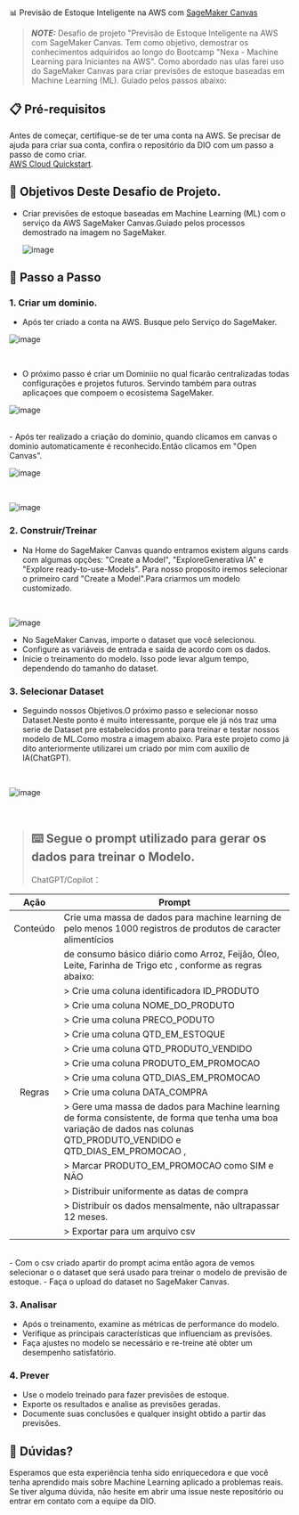  📊 Previsão de Estoque Inteligente na AWS com [SageMaker Canvas](https://aws.amazon.com/pt/sagemaker/canvas/)

> **_NOTE:_**  Desafio de projeto "Previsão de Estoque Inteligente na AWS com SageMaker Canvas. 
Tem como objetivo, demostrar os conhecimentos adquiridos ao longo do Bootcamp "Nexa - Machine Learning para Iniciantes na AWS". 
Como abordado nas ulas farei uso do SageMaker Canvas para criar previsões de estoque baseadas em Machine Learning (ML).
 Guiado pelos passos abaixo:

## 📋 Pré-requisitos

Antes de começar, certifique-se de ter uma conta na AWS. Se precisar de ajuda para criar sua conta, confira o repositório da DIO com um passo a passo de como criar.<br>
 [AWS Cloud Quickstart](https://github.com/digitalinnovationone/aws-cloud-quickstart).


## 🎯 Objetivos Deste Desafio de Projeto.
- Criar previsões de estoque baseadas em Machine Learning (ML) com o serviço da AWS SageMaker Canvas.Guiado pelos processos demostrado na imagem no SageMaker.

  ![image](https://github.com/digitalinnovationone/lab-aws-sagemaker-canvas-estoque/assets/730492/72f5c21f-5562-491e-aa42-2885a3184650)


## 🚀 Passo a Passo

### 1. Criar um dominio.

-   Após ter criado a conta na AWS. Busque pelo Serviço do SageMaker.

![image](https://github.com/AdrianoProfileAdsCloud/Bootcamp-Nexa-Machine-Learning-para-Iniciantes-na-AWS/blob/main/imagens/Busca%20por%20Servi%C3%A7o%20-%20SageMaker.png)

<br>

- O próximo passo é criar um Dominiio  no qual ficarão centralizadas todas configurações e projetos futuros. Servindo também para outras aplicaçoes que compoem o ecosistema SageMaker.

![image](https://github.com/AdrianoProfileAdsCloud/Bootcamp-Nexa-Machine-Learning-para-Iniciantes-na-AWS/blob/main/imagens/CriarDominioSageCanvas.png)

<br>
- Após ter realizado a criação do dominio, quando clicamos em canvas o dominio automaticamente é reconhecido.Então clicamos em "Open Canvas".

<br>

![image](https://github.com/AdrianoProfileAdsCloud/Bootcamp-Nexa-Machine-Learning-para-Iniciantes-na-AWS/blob/main/imagens/DominioReconhecido.png)

<br>

![image](https://github.com/AdrianoProfileAdsCloud/Bootcamp-Nexa-Machine-Learning-para-Iniciantes-na-AWS/blob/main/imagens/TelaDoSageMakerCanvas.png)

### 2. Construir/Treinar

- Na Home do SageMaker Canvas quando entramos existem alguns cards com algumas opções: "Create a Model", "ExploreGenerativa IA" e "Explore ready-to-use-Models".
 Para nosso proposito iremos selecionar o primeiro card "Create a Model".Para criarmos um modelo customizado.
<br>

![image](https://github.com/AdrianoProfileAdsCloud/Bootcamp-Nexa-Machine-Learning-para-Iniciantes-na-AWS/blob/main/imagens/CriandoUmModeloCustomizado.png)


-   No SageMaker Canvas, importe o dataset que você selecionou.
-   Configure as variáveis de entrada e saída de acordo com os dados.
-   Inicie o treinamento do modelo. Isso pode levar algum tempo, dependendo do tamanho do dataset.

### 3. Selecionar Dataset

- Seguindo nossos Objetivos.O próximo passo e selecionar nosso Dataset.Neste ponto é muito interessante, porque ele já nós traz uma serie de Dataset pre estabelecidos pronto para treinar e testar nossos modelo de ML.Como  mostra a imagem abaixo. Para este projeto como já dito anteriormente utilizarei um criado por mim com auxilio de IA(ChatGPT).

<br>

![image]( https://github.com/AdrianoProfileAdsCloud/Bootcamp-Nexa-Machine-Learning-para-Iniciantes-na-AWS/blob/main/imagens/SelecionandoDataSet.png)
 
<br>

>## :keyboard: Segue o prompt utilizado para gerar os dados para treinar o Modelo.
>
>ChatGPT/Copilot：

|   Ação   |                                     Prompt                                                                                                                                                                                                                                                                         |
| :------: | --------------------------------------------------------------------------------------------------------------------------------------------------------------------------------------------------------------------------------------------------------------------------------------------------------------------------- |
| Conteúdo | Crie uma massa de dados para machine learning de pelo menos 1000 registros de produtos de caracter alimentícios 
|          | de consumo básico diário como Arroz, Feijão, Óleo, Leite,  Farinha de Trigo etc , conforme as regras abaixo:
|          | > Crie uma coluna identificadora ID_PRODUTO
|          | > Crie uma coluna NOME_DO_PRODUTO
|          | > Crie uma coluna PRECO_PODUTO
|          | >  Crie uma coluna QTD_EM_ESTOQUE
|          | >  Crie uma coluna QTD_PRODUTO_VENDIDO
|          | > Crie uma coluna PRODUTO_EM_PROMOCAO
|          | > Crie uma coluna QTD_DIAS_EM_PROMOCAO
|  Regras  | > Crie uma coluna DATA_COMPRA
|          | > Gere uma massa de dados para Machine learning de forma consistente, de forma que tenha uma boa variação de dados nas colunas QTD_PRODUTO_VENDIDO e QTD_DIAS_EM_PROMOCAO ,  |          |    com base no estoque 
|          | > Marcar PRODUTO_EM_PROMOCAO como SIM e NÃO 
|          | > Distribuir uniformente as datas de compra
|          | > Distribuír os dados  mensalmente, não ultrapassar 12 meses.
|          | > Exportar para um arquivo csv |
<br> 
-   Com o csv criado apartir do prompt acima então agora de vemos selecionar o o dataset que será usado para treinar o modelo de previsão de estoque.
-   Faça o upload do dataset no SageMaker Canvas.


### 3. Analisar

-   Após o treinamento, examine as métricas de performance do modelo.
-   Verifique as principais características que influenciam as previsões.
-   Faça ajustes no modelo se necessário e re-treine até obter um desempenho satisfatório.

### 4. Prever

-   Use o modelo treinado para fazer previsões de estoque.
-   Exporte os resultados e analise as previsões geradas.
-   Documente suas conclusões e qualquer insight obtido a partir das previsões.

## 🤔 Dúvidas?

Esperamos que esta experiência tenha sido enriquecedora e que você tenha aprendido mais sobre Machine Learning aplicado a problemas reais. Se tiver alguma dúvida, não hesite em abrir uma issue neste repositório ou entrar em contato com a equipe da DIO.
